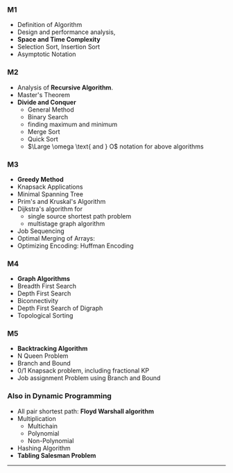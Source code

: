 ### M1
* Definition of Algorithm
* Design and performance analysis, 
* **Space and Time Complexity**
* Selection Sort, Insertion Sort
* Asymptotic Notation

### M2
* Analysis of **Recursive Algorithm**.
* Master's Theorem
* **Divide and Conquer**
	* General Method
	* Binary Search
	* finding maximum and minimum
	* Merge Sort
	* Quick Sort
	* $\Large \omega \text{ and } O$ notation for above algorithms


### M3
* **Greedy Method**
* Knapsack Applications
* Minimal Spanning Tree
* Prim's and Kruskal's Algorithm
* Dijkstra's algorithm for 
	* single source shortest path problem
	* multistage graph algorithm
* Job Sequencing
* Optimal Merging of Arrays:
* Optimizing Encoding: Huffman Encoding

### M4
* **Graph Algorithms**
* Breadth First Search
* Depth First Search
* Biconnectivity
* Depth First Search of Digraph
* Topological Sorting

### M5
* **Backtracking Algorithm**
* N Queen Problem
* Branch and Bound
* 0/1 Knapsack problem, including fractional KP
* Job assignment Problem using Branch and Bound

### Also in Dynamic Programming
* All pair shortest path: **Floyd Warshall algorithm**
* Multiplication
	* Multichain
	* Polynomial
	* Non-Polynomial
* Hashing Algorithm
* **Tabling Salesman Problem**

---